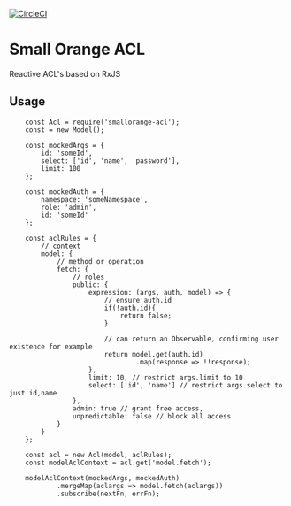 [![CircleCI](https://circleci.com/gh/feliperohdee/smallorange-acl.svg?style=svg)](https://circleci.com/gh/feliperohdee/smallorange-acl)

# Small Orange ACL

Reactive ACL's based on RxJS

## Usage

		const Acl = require('smallorange-acl');
		const = new Model();

		const mockedArgs = {
			id: 'someId',
			select: ['id', 'name', 'password'],
			limit: 100
		};

		const mockedAuth = {
			namespace: 'someNamespace',
			role: 'admin',
			id: 'someId'
		};

		const aclRules = {
			// context
			model: {
				// method or operation
				fetch: {
					// roles
					public: {
						expression: (args, auth, model) => {
							// ensure auth.id
							if(!auth.id){
								return false;	
							}
							
							// can return an Observable, confirming user existence for example
							return model.get(auth.id)
									.map(response => !!response);
						},
						limit: 10, // restrict args.limit to 10
						select: ['id', 'name'] // restrict args.select to just id,name
					},
					admin: true // grant free access,
					unpredictable: false // block all access
				}
			}
		};

		const acl = new Acl(model, aclRules);
		const modelAclContext = acl.get('model.fetch');
		
		modelAclContext(mockedArgs, mockedAuth)
				.mergeMap(aclargs => model.fetch(aclargs))
				.subscribe(nextFn, errFn);
